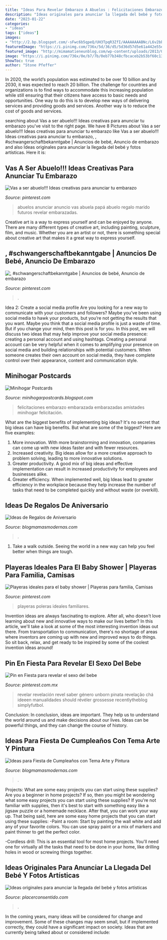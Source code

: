 ```yaml
---
title: "Ideas Para Revelar Embarazo A Abuelos : Felicitaciones Embarazo Embarazada Embarazadas Amistades Minihogar Felicitación"
description: "Ideas originales para anunciar la llegada del bebé y fotos artísticas"
date: "2023-01-22"
categories:
- "ideas"
tags: ["ideas"]
images:
- "http://2.bp.blogspot.com/-sFwc6b5qpeQ/UH3TpqR3ZfI/AAAAAAAABNc/L6v2bbaiZ54/s1600/tarjeta+hermana+amigas.jpg"
featuredImage: "https://i.pinimg.com/736x/5d/36/d5/5d36d57d5e61a442e55e39d039005c5a.jpg?b=t"
featured_image: "http://mimamatieneunblog.com/wp-content/uploads/2013/06/anunciar-embarazo-654566.jpg"
image: "https://i.pinimg.com/736x/0e/b7/7b/0eb77b348cfbcaceb2b53bf60c13abc3.jpg"
ShowToc: true
author: "Stone Pfeffer"
---
```



In 2020, the world’s population was estimated to be over 10 billion and by 2030, it was expected to reach 20 billion. The challenge for countries and organizations is to find ways to accommodate this increasing population while still ensuring that their citizens have access to basic needs and opportunities. One way to do this is to develop new ways of delivering services and providing goods and services. Another way is to reduce the cost of goods and services.

	

		
searching about Vas a ser abuelo!!! Ideas creativas para anunciar tu embarazo you've visit to the right page. We have 8 Pictures about Vas a ser abuelo!!! Ideas creativas para anunciar tu embarazo like Vas a ser abuelo!!! Ideas creativas para anunciar tu embarazo, , #schwangerschaftbekanntgabe | Anuncios de bebé, Anuncio de embarazo and also Ideas originales para anunciar la llegada del bebé y fotos artísticas. Here it is:
		
    
## Vas A Ser Abuelo!!! Ideas Creativas Para Anunciar Tu Embarazo

<img loading=lazy src="https://i.pinimg.com/736x/5d/36/d5/5d36d57d5e61a442e55e39d039005c5a.jpg?b=t" onerror="this.onerror=null;this.src='https://tse2.mm.bing.net/th?id=OIP.WVAAI5dQSmSP1rYVLKcswgHaJ3&amp;pid=15.1';" alt="Vas a ser abuelo!!! Ideas creativas para anunciar tu embarazo">

_Source: pinterest.com_

>abuelos anunciar anuncio vas abuela papá abuelo regalo marido futuros revelar embarazadas. 

	

Creative art is a way to express yourself and can be enjoyed by anyone. There are many different types of creative art, including painting, sculpture, film, and music. Whether you are an artist or not, there is something special about creative art that makes it a great way to express yourself.

    
## , #schwangerschaftbekanntgabe | Anuncios De Bebé, Anuncio De Embarazo

<img loading=lazy src="https://i.pinimg.com/originals/72/be/df/72bedff5b1277de515d8796bd0b80f1e.jpg" onerror="this.onerror=null;this.src='https://tse2.mm.bing.net/th?id=OIP.ywILST5s1iRoRLy2WSrCDQHaJA&amp;pid=15.1';" alt=", #schwangerschaftbekanntgabe | Anuncios de bebé, Anuncio de embarazo">

_Source: pinterest.com_

>. 

	

Idea 2: Create a social media profile
Are you looking for a new way to communicate with your customers and followers? Maybe you’ve been using social media to hawk your products, but you’re not getting the results that you want. Maybe you think that a social media profile is just a waste of time. But if you change your mind, then this post is for you. In this post, we will discuss two ideas that may help improve your social media presence: creating a personal account and using hashtags.
Creating a personal account can be very helpful when it comes to amplifying your presence on social media and building relationships with potential customers. When someone creates their own account on social media, they have complete control over their appearance, content and communication style.

    
## Minihogar Postcards

<img loading=lazy src="http://2.bp.blogspot.com/-sFwc6b5qpeQ/UH3TpqR3ZfI/AAAAAAAABNc/L6v2bbaiZ54/s1600/tarjeta+hermana+amigas.jpg" onerror="this.onerror=null;this.src='https://tse1.mm.bing.net/th?id=OIP.bzMktSn4NGBn0mlV2KCbVAHaEe&amp;pid=15.1';" alt="Minihogar Postcards">

_Source: minihogarpostcards.blogspot.com_

>felicitaciones embarazo embarazada embarazadas amistades minihogar felicitación. 

	

What are the biggest benefits of implementing big ideas?
It's no secret that big ideas can have big benefits. But what are some of the biggest? Here are five examples: 
1. More innovation. With more brainstorming and innovation, companies can come up with new ideas faster and with fewer resources. 
2. Increased creativity. Big ideas allow for a more creative approach to problem solving, leading to more innovative solutions. 
3. Greater productivity. A good mix of big ideas and effective implementation can result in increased productivity for employees and businesses alike. 
4. Greater efficiency. When implemented well, big Ideas lead to greater efficiency in the workplace because they help increase the number of tasks that need to be completed quickly and without waste (or overkill).

    
## Ideas De Regalos De Aniversario

<img loading=lazy src="https://i0.wp.com/www.blogmamasmodernas.com/wp-content/uploads/2016/08/IMG_4708.jpg?fit=1280%2C1280&amp;ssl=1" onerror="this.onerror=null;this.src='https://tse1.mm.bing.net/th?id=OIP.gFD4gezulDX3dhqtMLba0AHaHa&amp;pid=15.1';" alt="Ideas de Regalos de Aniversario">

_Source: blogmamasmodernas.com_

>. 

	

1. Take a walk outside. Seeing the world in a new way can help you feel better when things are tough.

    
## Playeras Ideales Para El Baby Shower | Playeras Para Familia, Camisas

<img loading=lazy src="https://i.pinimg.com/736x/31/22/a9/3122a91513f7dfd9fd2ed3ac262166c0.jpg" onerror="this.onerror=null;this.src='https://tse1.mm.bing.net/th?id=OIP.lk-mV3tcC564ei3dP-2htAHaId&amp;pid=15.1';" alt="Playeras ideales para el baby shower | Playeras para familia, Camisas">

_Source: pinterest.com_

>playeras poleras ideales familiares. 

	

Invention ideas are always fascinating to explore. After all, who doesn't love learning about new and innovative ways to make our lives better? In this article, we'll take a look at some of the most interesting invention ideas out there. From transportation to communication, there's no shortage of areas where inventors are coming up with new and improved ways to do things. So sit back, relax, and get ready to be inspired by some of the coolest invention ideas around!

    
## Pin En Fiesta Para Revelar El Sexo Del Bebe

<img loading=lazy src="https://i.pinimg.com/736x/0e/b7/7b/0eb77b348cfbcaceb2b53bf60c13abc3.jpg" onerror="this.onerror=null;this.src='https://tse2.mm.bing.net/th?id=OIP.LB4-JpiXnL6r3CbODUGJ2QHaJ4&amp;pid=15.1';" alt="Pin en Fiesta para revelar el sexo del bebe">

_Source: pinterest.com.mx_

>revelar revelación revel saber género unborn pinata revelação chá ideeen manualidades should révéler grossesse recentlytheblog simplyfutbol. 

	

Conclusion:
In conclusion, ideas are important. They help us to understand the world around us and make decisions about our lives. Ideas can be powerful things, and they can change the course of history.

    
## Ideas Para Fiesta De Cumpleaños Con Tema Arte Y Pintura

<img loading=lazy src="https://www.blogmamasmodernas.com/wp-content/uploads/2018/05/IMG_5711-768x1024.jpg" onerror="this.onerror=null;this.src='https://tse4.mm.bing.net/th?id=OIP.RuKGRCrMfU7Zyxr9QnTbdgHaJ4&amp;pid=15.1';" alt="Ideas para Fiesta de Cumpleaños con Tema Arte y Pintura">

_Source: blogmamasmodernas.com_

>. 

	

Projects: What are some easy projects you can start using these supplies?
Are you a beginner in home projects? If so, then you might be wondering what some easy projects you can start using these supplies? If you're not familiar with supplies, then it's best to start with something easy like a jigsaw puzzle or a homemade necklace. After that, you can work your way up. That being said, here are some easy home projects that you can start using these supplies: 
-Paint a room: Start by painting the wall white and add any of your favorite colors. You can use spray paint or a mix of markers and paint thinner to get the perfect color. 

-Cordless drill: This is an essential tool for most home projects. You'll need one for virtually all the tasks that need to be done in your home, like drilling holes in wood or screwing things together.

    
## Ideas Originales Para Anunciar La Llegada Del Bebé Y Fotos Artísticas

<img loading=lazy src="http://mimamatieneunblog.com/wp-content/uploads/2013/06/anunciar-embarazo-654566.jpg" onerror="this.onerror=null;this.src='https://tse3.mm.bing.net/th?id=OIP.9Choq4dLDwWSJFWuaA0C6gHaE8&amp;pid=15.1';" alt="Ideas originales para anunciar la llegada del bebé y fotos artísticas">

_Source: placerconsentido.com_

>. 

	

In the coming years, many ideas will be considered for change and improvement. Some of these changes may seem small, but if implemented correctly, they could have a significant impact on society. Ideas that are currently being talked about or considered include: 

